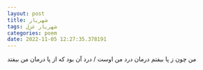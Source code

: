 ```yaml
---
layout: post
title: شهریار
tags: شهریار غزل
categories: poem
date: 2022-11-05 12:27:35.378191
---
```


من چون ز پا بیفتم درمان درد من اوست / درد آن بود که از پا درمان من بیفتد